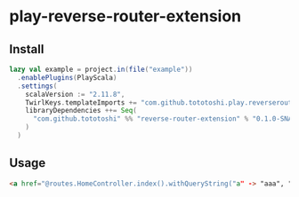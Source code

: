 # play-reverse-router-extension

## Install

```scala
lazy val example = project.in(file("example"))
  .enablePlugins(PlayScala)
  .settings(
    scalaVersion := "2.11.8",
    TwirlKeys.templateImports += "com.github.tototoshi.play.reverserouter.Implicits._",
    libraryDependencies ++= Seq(
      "com.github.tototoshi" %% "reverse-router-extension" % "0.1.0-SNAPSHOT"
    )
  )
```

## Usage

```html
<a href="@routes.HomeController.index().withQueryString("a" -> "aaa", "b" -> "bbb", "b" -> "ccc")">link</a>
```
